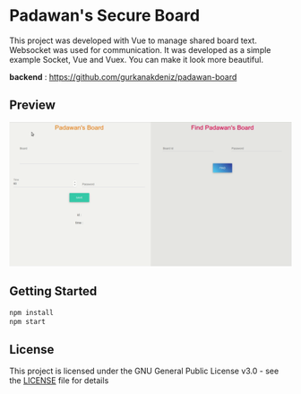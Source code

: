 # Padawan's Secure Board

This project was developed with Vue to manage shared board text. Websocket was used for communication. It was developed as a simple example Socket, Vue and Vuex. You can make it look more beautiful.

**backend** : https://github.com/gurkanakdeniz/padawan-board

## Preview

![demo](https://raw.githubusercontent.com/gurkanakdeniz/padawan-board-ui/master/screen/padawan-board.gif "demo")

## Getting Started

```
npm install
npm start
```

## License

This project is licensed under the GNU General Public License v3.0 - see the [LICENSE](LICENSE) file for details
